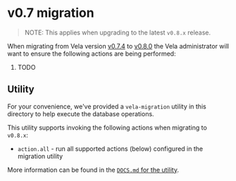 # v0.7 migration

> NOTE: This applies when upgrading to the latest `v0.8.x` release.

When migrating from Vela version [v0.7.4](../../releases/v0.7.4.md) to [v0.8.0](../../releases/v0.8.0.md) the Vela administrator will want to ensure the following actions are being performed:

1. TODO

## Utility

For your convenience, we've provided a `vela-migration` utility in this directory to help execute the database operations.

This utility supports invoking the following actions when migrating to `v0.8.x`:

* `action.all` - run all supported actions (below) configured in the migration utility

More information can be found in the [`DOCS.md` for the utility](DOCS.md).
